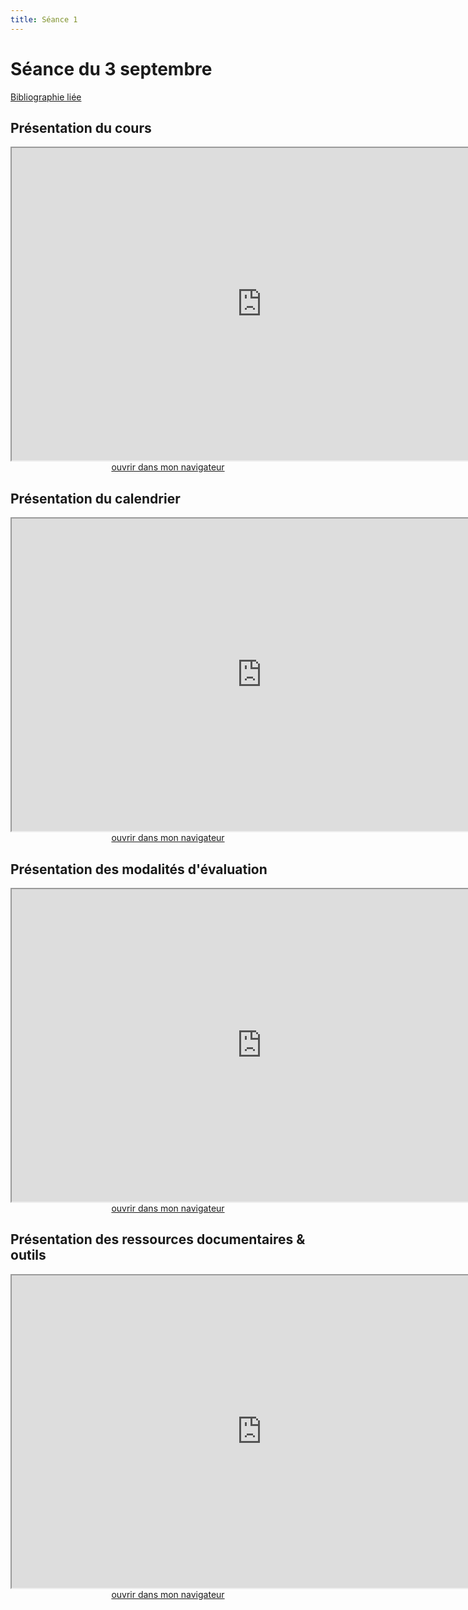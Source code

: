 ```yaml
--- 
title: Séance 1
---
```


# Séance du 3 septembre

[Bibliographie liée](https://www.zotero.org/groups/4276254/fra3826-a2021/collections/8ESJWCC3)

## Présentation du cours

<iframe src="https://mmellet.github.io/fra3826_2021/slides/Seance-1-1.html" title="description"  height="500" width="800" allowfullscreen="allowfullscreen"></iframe>

<div style="text-align:center">
<a href="https://mmellet.github.io/fra3826_2021/slides/Seance-1-1.html" target="_blank">ouvrir dans mon navigateur</a>
</div>

## Présentation du calendrier

<iframe src="https://mmellet.github.io/fra3826_2021/slides/Seance-1-2.html" title="description" height="500" width="800" ></iframe>

<div style="text-align:center">
<a href="https://mmellet.github.io/fra3826_2021/slides/Seance-1-2.html" target="_blank">ouvrir dans mon navigateur</a>
</div>


## Présentation des modalités d'évaluation

<iframe src="https://mmellet.github.io/fra3826_2021/slides/Seance-1-3.html" title="description" height="500" width="800" ></iframe>

<div style="text-align:center">
<a href="https://mmellet.github.io/fra3826_2021/slides/Seance-1-3.html" target="_blank">ouvrir dans mon navigateur</a>
</div>


## Présentation des ressources documentaires & outils

<iframe src="https://mmellet.github.io/fra3826_2021/slides/Seance-1-4.html" title="description" height="500" width="800" ></iframe>

<div style="text-align:center">
<a href="https://mmellet.github.io/fra3826_2021/slides/Seance-1-4.html" target="_blank">ouvrir dans mon navigateur</a>
</div>

